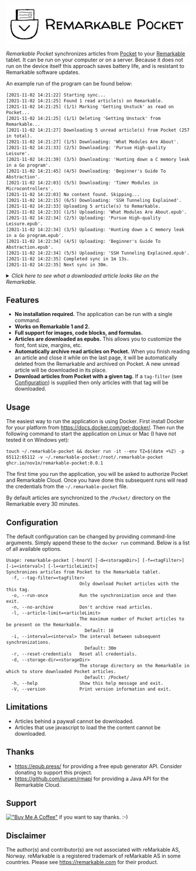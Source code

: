 ![Example article](assets/logo-title.png)

*Remarkable Pocket* synchronizes articles from [Pocket](https://getpocket.com) to your [Remarkable](https://remarkable.com/) tablet. It can be run on your computer or on a server. Because it does not run on the device itself this approach saves battery life, and is resistant to Remarkable software updates.

An example run of the program can be found below:

```
[2021-11-02 14:21:22] Starting sync...
[2021-11-02 14:21:25] Found 1 read article(s) on Remarkable.
[2021-11-02 14:21:25] (1/1) Marking 'Getting Unstuck' as read on Pocket...
[2021-11-02 14:21:25] (1/1) Deleting 'Getting Unstuck' from Remarkable...
[2021-11-02 14:21:27] Downloading 5 unread article(s) from Pocket (257 in total).
[2021-11-02 14:21:27] (1/5) Downloading: 'What Modules Are About'.
[2021-11-02 14:21:33] (2/5) Downloading: 'Pursue High-quality Leisure'.
[2021-11-02 14:21:39] (3/5) Downloading: 'Hunting down a C memory leak in a Go program'.
[2021-11-02 14:21:45] (4/5) Downloading: 'Beginner's Guide To Abstraction'.
[2021-11-02 14:22:03] (5/5) Downloading: 'Timer Modules in Microcontrollers'.
[2021-11-02 14:22:03] No content found. Skipping...
[2021-11-02 14:22:15] (6/5) Downloading: 'SSH Tunneling Explained'.
[2021-11-02 14:22:33] Uploading 5 article(s) to Remarkable.
[2021-11-02 14:22:33] (1/5) Uploading: 'What Modules Are About.epub'.
[2021-11-02 14:22:34] (2/5) Uploading: 'Pursue High-quality Leisure.epub'.
[2021-11-02 14:22:34] (3/5) Uploading: 'Hunting down a C memory leak in a Go program.epub'.
[2021-11-02 14:22:34] (4/5) Uploading: 'Beginner's Guide To Abstraction.epub'.
[2021-11-02 14:22:34] (5/5) Uploading: 'SSH Tunneling Explained.epub'.
[2021-11-02 14:22:35] Completed sync in 1m 13s.
[2021-11-02 14:22:35] Next sync in 30m.
```

<details><summary><i>Click here to see what a downloaded article looks like on the Remarkable.</i></summary>
<img src="assets/article-small.jpg" alt="An example article on the Remarkable.">
</details>

## Features
- **No installation required.** The application can be run with a single command.
- **Works on Remarkable 1 and 2.** 
- **Full support for images, code blocks, and formulas.**
- **Articles are downloaded as epubs.** This allows you to customize the font, font size, margins, etc.
- **Automatically archive read articles on Pocket.** When you finish reading an article and close it while on the last page, it will be automatically deleted from the Remarkable and archived on Pocket. A new unread article will be downloaded in its place.
- **Download articles from Pocket with a given tag.** If a `tag-filter` (see [Configuration](#configuration)) is supplied then only articles with that tag will be downloaded.

## Usage
The easiest way to run the application is using Docker. First install Docker for your platform from https://docs.docker.com/get-docker/. Then run the following command to start the application on Linux or Mac (I have not tested it on Windows yet):

```
touch ~/.remarkable-pocket && docker run -it --env TZ=$(date +%Z) -p 65112:65112 -v ~/.remarkable-pocket:/root/.remarkable-pocket ghcr.io/nov1n/remarkable-pocket:0.0.1
```
The first time you run the application, you will be asked to authorize Pocket and Remarkable Cloud. Once you have done this subsequent runs will read the credentials from the `~/.remarkable-pocket` file.

By default articles are synchronized to the `/Pocket/` directory on the Remarkable every 30 minutes.


## Configuration
The default configuration can be changed by providing command-line arguments. Simply append these to the `docker run` command. Below is a list of all available options.
```
Usage: remarkable-pocket [-hnorV] [-d=<storageDir>] [-f=<tagFilter>] [-i=<interval>] [-l=<articleLimit>]
Synchronizes articles from Pocket to the Remarkable tablet.
  -f, --tag-filter=<tagFilter>
                            Only download Pocket articles with the this tag.
  -o, --run-once            Run the synchronization once and then exit.
  -n, --no-archive          Don't archive read articles.
  -l, --article-limit=<articleLimit>
                            The maximum number of Pocket articles to be present on the Remarkable.
                              Default: 10
  -i, --interval=<interval> The interval between subsequent synchronizations.
                              Default: 30m
  -r, --reset-credentials   Reset all credentials.
  -d, --storage-dir=<storageDir>
                            The storage directory on the Remarkable in which to store downloaded Pocket articles.
                              Default: /Pocket/
  -h, --help                Show this help message and exit.
  -V, --version             Print version information and exit.

```

## Limitations
- Articles behind a paywall cannot be downloaded.
- Articles that use javascript to load the the content cannot be downloaded.

## Thanks
- https://epub.press/ for providing a free epub generator API. Consider donating to support this project.
- https://github.com/juruen/rmapi for providing a Java API for the Remarkable Cloud.

## Support
[!["Buy Me A Coffee"](https://www.buymeacoffee.com/assets/img/custom_images/orange_img.png)](https://www.buymeacoffee.com/nov1n) if you want to say thanks. :-)

## Disclaimer
The author(s) and contributor(s) are not associated with reMarkable AS, Norway. reMarkable is a registered trademark of reMarkable AS in some countries. Please see https://remarkable.com for their product.

